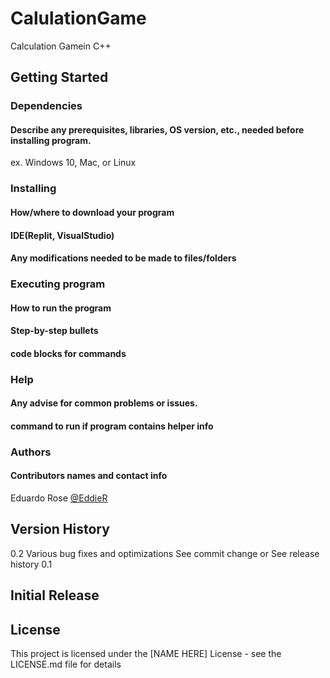 # CalulationGame
Calculation Gamein C++
## Getting Started
### Dependencies
#### Describe any prerequisites, libraries, OS version, etc., needed before installing program.
ex. Windows 10, Mac, or Linux

### Installing
#### How/where to download your program
#### IDE(Replit, VisualStudio)
#### Any modifications needed to be made to files/folders

### Executing program
#### How to run the program
#### Step-by-step bullets
#### code blocks for commands

### Help
#### Any advise for common problems or issues.
#### command to run if program contains helper info

### Authors
#### Contributors names and contact info
   Eduardo Rose
   [@EddieR](https://pages.github.com/)


## Version History
0.2
Various bug fixes and optimizations
See commit change or See release history
0.1

## Initial Release

## License
This project is licensed under the [NAME HERE] License - see the LICENSE.md file for details
